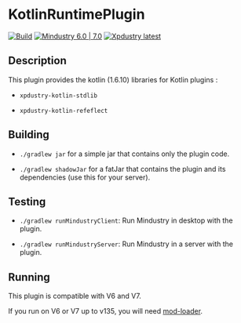 #  KotlinRuntimePlugin

[![Build](https://github.com/Xpdustry/KotlinRuntimePlugin/actions/workflows/build.yml/badge.svg)](https://github.com/Xpdustry/KotlinRuntimePlugin/actions/workflows/build.yml)
[![Mindustry 6.0 | 7.0 ](https://img.shields.io/badge/Mindustry-6.0%20%7C%207.0-ffd37f)](https://github.com/Anuken/Mindustry/releases)
[![Xpdustry latest](https://repo.xpdustry.fr/api/badge/latest/releases/fr/xpdustry/kotlin-stdlib?color=00FFFF&name=KotlinRuntimePlugin&prefix=v)](https://github.com/Xpdustry/KotlinRuntimePlugin/releases)

## Description

This plugin provides the kotlin (1.6.10) libraries for Kotlin plugins :

- `xpdustry-kotlin-stdlib`

- `xpdustry-kotlin-refeflect`

## Building

- `./gradlew jar` for a simple jar that contains only the plugin code.

- `./gradlew shadowJar` for a fatJar that contains the plugin and its dependencies (use this for your server).

## Testing

- `./gradlew runMindustryClient`: Run Mindustry in desktop with the plugin.

- `./gradlew runMindustryServer`: Run Mindustry in a server with the plugin.

## Running

This plugin is compatible with V6 and V7.

If you run on V6 or V7 up to v135, you will need [mod-loader](https://github.com/Xpdustry/ModLoaderPlugin).
